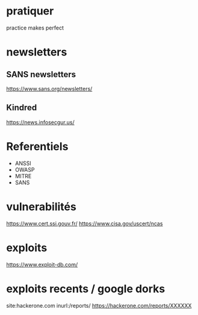 # pratiquer

practice makes perfect

# newsletters

## SANS newsletters

https://www.sans.org/newsletters/

## Kindred

https://news.infosecgur.us/

# Referentiels

* ANSSI
* OWASP
* MITRE
* SANS

# vulnerabilités

https://www.cert.ssi.gouv.fr/
https://www.cisa.gov/uscert/ncas

# exploits

https://www.exploit-db.com/

# exploits recents / google dorks

site:hackerone.com inurl:/reports/
https://hackerone.com/reports/XXXXXX